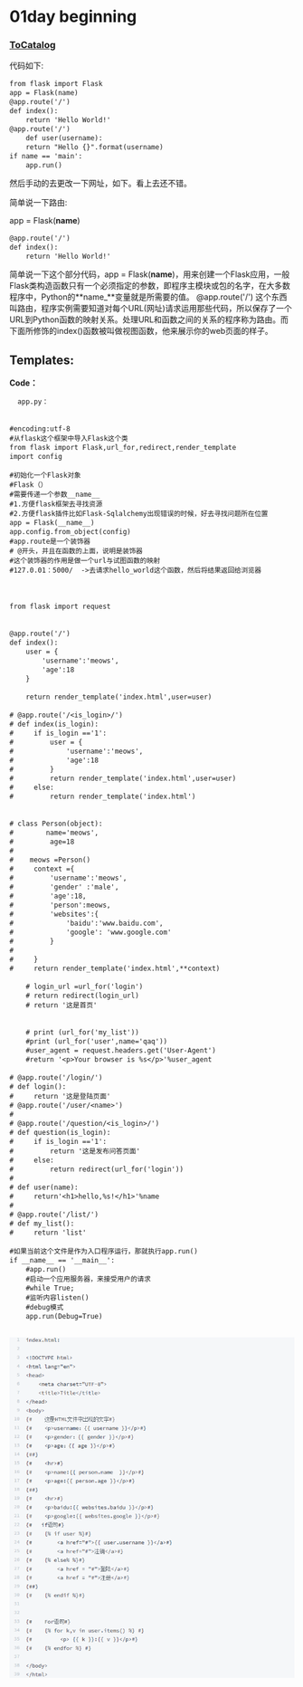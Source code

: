 # 01day beginning

### [ToCatalog](../)

代码如下:

```text
from flask import Flask
app = Flask(name)
@app.route('/') 
def index(): 
    return 'Hello World!'
@app.route('/') 
    def user(username): 
    return "Hello {}".format(username)
if name == 'main': 
    app.run() 
```

然后手动的去更改一下网址，如下。看上去还不错。

简单说一下路由:

app = Flask\(**name**\)

```text
@app.route('/') 
def index(): 
    return 'Hello World!' 
```

简单说一下这个部分代码，app = Flask\(**name**\)，用来创建一个Flask应用，一般Flask类构造函数只有一个必须指定的参数，即程序主模块或包的名字，在大多数程序中，Python的**name\_**变量就是所需要的值。 @app.route\('/'\) 这个东西叫路由，程序实例需要知道对每个URL\(网址\)请求运用那些代码，所以保存了一个URL到Python函数的映射关系。处理URL和函数之间的关系的程序称为路由。而下面所修饰的index\(\)函数被叫做视图函数，他来展示你的web页面的样子。

## Templates:

**Code：**

```text
  app.py：


#encoding:utf-8
#从flask这个框架中导入Flask这个类
from flask import Flask,url_for,redirect,render_template
import config

#初始化一个Flask对象
#Flask（）
#需要传递一个参数__name__
#1.方便flask框架去寻找资源
#2.方便flask插件比如Flask-Sqlalchemy出现错误的时候，好去寻找问题所在位置
app = Flask(__name__)
app.config.from_object(config)
#app.route是一个装饰器
# @开头，并且在函数的上面，说明是装饰器
#这个装饰器的作用是做一个url与试图函数的映射
#127.0.01：5000/  ->去请求hello_world这个函数，然后将结果返回给浏览器



from flask import request


@app.route('/')
def index():
    user = {
        'username':'meows',
        'age':18
    }

    return render_template('index.html',user=user)

# @app.route('/<is_login>/')
# def index(is_login):
#     if is_login =='1':
#         user = {
#             'username':'meows',
#             'age':18
#         }
#         return render_template('index.html',user=user)
#     else:
#         return render_template('index.html')


# class Person(object):
#        name='meows',
#         age=18
#
#    meows =Person()
#     context ={
#         'username':'meows',
#         'gender' :'male',
#         'age':18,
#         'person':meows,
#         'websites':{
#             'baidu':'www.baidu.com',
#             'google': 'www.google.com'
#         }
#
#     }
#     return render_template('index.html',**context)

    # login_url =url_for('login')
    # return redirect(login_url)
    # return '这是首页'


    # print (url_for('my_list'))
    #print (url_for('user',name='qaq'))
    #user_agent = request.headers.get('User-Agent')
    #return '<p>Your browser is %s</p>'%user_agent

# @app.route('/login/')
# def login():
#     return '这是登陆页面'
# @app.route('/user/<name>')
#
# @app.route('/question/<is_login>/')
# def question(is_login):
#     if is_login =='1':
#         return '这是发布问答页面'
#     else:
#         return redirect(url_for('login'))
#
# def user(name):
#     return'<h1>hello,%s!</h1>'%name
#
# @app.route('/list/')
# def my_list():
#     return 'list'

#如果当前这个文件是作为入口程序运行，那就执行app.run()
if __name__ == '__main__':
    #app.run()
    #启动一个应用服务器，来接受用户的请求
    #while True;
    #监听内容listen()
    #debug模式
    app.run(Debug=True)
  
```

![index.html](../.gitbook/assets/image%20%287%29.png)

